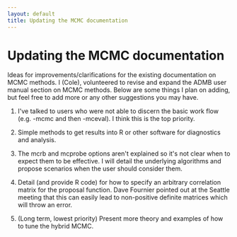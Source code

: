 ```yaml
---
layout: default
title: Updating the MCMC documentation
---
```


Updating the MCMC documentation
===============================

Ideas for improvements/clarifications for the existing documentation on MCMC methods.
I (Cole), volunteered to revise and expand the ADMB user manual section on MCMC methods. Below are some things I plan on adding, but feel free to add more or any other suggestions you may have.

1. I've talked to users who were not able to discern the basic work flow (e.g. -mcmc and then -mceval). I think this is the top priority.

2. Simple methods to get results into R or other software for diagnostics and analysis.

3. The mcrb and mcprobe options aren't explained so it's not clear when to expect them to be effective. I will detail the underlying algorithms and propose scenarios when the user should consider them.

4. Detail (and provide R code) for how to specify an arbitrary correlation matrix for the proposal function. Dave Fournier pointed out at the Seattle meeting that this can easily lead to non-positive definite matrices which will throw an error.

5. (Long term, lowest priority) Present more theory and examples of how to tune the hybrid MCMC.
